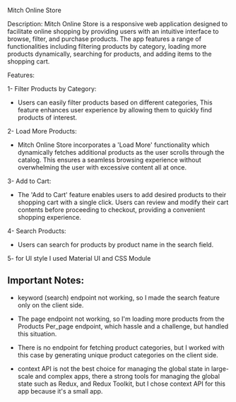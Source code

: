 Mitch Online Store

Description:
Mitch Online Store is a responsive web application designed to facilitate online shopping by providing users with an intuitive interface to browse, filter, and purchase products. The app features a range of functionalities including filtering products by category, loading more products dynamically, searching for products, and adding items to the shopping cart.

Features:

1- Filter Products by Category:
* Users can easily filter products based on different categories, This feature enhances user experience by allowing them to quickly find products of interest.

2- Load More Products:
 * Mitch Online Store incorporates a 'Load More' functionality which dynamically fetches additional products as the user scrolls through the catalog. This ensures a seamless browsing experience without overwhelming the user with excessive content all at once.

3- Add to Cart:
* The 'Add to Cart' feature enables users to add desired products to their shopping cart with a single click. Users can review and modify their cart contents before proceeding to checkout, providing a convenient shopping experience.

 4- Search Products:
 * Users can search for products by product name in the search field.

5- for UI style I used Material UI and CSS Module


## Important Notes:
- keyword (search) endpoint not working, so I made the search feature only on the client side.
  
- The page endpoint not working, so I'm loading more products from the Products Per_page endpoint, which hassle and a challenge, but handled this situation.
  
- There is no endpoint for fetching product categories, but I worked with this case by generating unique product categories on the client side.
  
- context API is not the best choice for managing the global state in large-scale and complex apps, there a strong tools for  managing the global state such as Redux, and Redux Toolkit, but I chose context API for this app because it's a small app.

